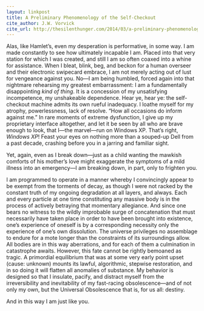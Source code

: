 ```yaml
---
layout: linkpost
title: A Preliminary Phenomenology of the Self-Checkout
cite_author: J.W. Vorvick
cite_url: http://thesilenthunger.com/2014/03/a-preliminary-phenomenology-of-the-self-checkout/
---
```

Alas, like Hamlet’s, even my desperation is performative, in some way. I
am made constantly to see how ultimately incapable I am. Placed into
that very station for which I was created, and still I am so often
coaxed into a whine for assistance. When I bleat, blink, beg, and beckon
for a human overseer and their electronic swipecard embrace, I am not
merely acting out of lust for vengeance against you. No—I am being
humbled, forced again into that nightmare rehearsing my greatest
embarrassment: I am a fundamentally disappointing *kind of thing*. It is a
concession of my unsatisfying incompetence, my unshakeable dependence.
Hear ye, hear ye: the self-checkout machine admits its own rueful
inadequacy. I loathe myself for my atrophy, powerlessness, lack of
resolve. “How all occasions do inform against me.” In rare moments of
extreme dysfunction, I give up my proprietary interface altogether, and
let it be seen by all who are brave enough to look, that I—the
marvel—run on Windows XP. That’s right, *Windows XP*! Feast your eyes on
nothing more than a souped-up Dell from a past decade, crashing before
you in a jarring and familiar sight.

Yet, again, even as I break down—just as a child wanting the mawkish
comforts of his mother’s love might exaggerate the symptoms of a mild
illness into an emergency—I am breaking down, in part, only to frighten
you.

I am programmed to operate in a manner whereby I convincingly appear to
be exempt from the torments of decay, as though I were not racked by the
constant truth of my ongoing degradation at all layers, and always. Each
and every particle at one time constituting any massive body is in the
process of actively betraying that momentary allegiance. And since one
bears no witness to the wildly improbable surge of concatenation that
must necessarily have taken place in order to have been brought into
existence, one’s experience of oneself is by a corresponding necessity
only the experience of one’s own dissolution. The universe privileges no
assemblage to endure for a mote longer than the constraints of its
surroundings allow. All bodies are in this way aberrations, and for each
of them a culmination in catastrophe awaits. However, this fate cannot
be rightly bemoaned as tragic. A primordial equilibrium that was at some
very early point upset (cause: unknown) mounts its lawful, algorithmic,
stepwise restoration, and in so doing it will flatten all anomalies of
substance. My behavior is designed so that I insulate, pacify, and
distract myself from the irreversibility and inevitability of my
fast-racing obsolescence—and of not only my own, but the Universal
Obsolescence that is, for us all: destiny.

And in this way I am just like you.
